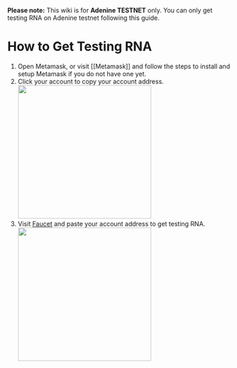 **Please note:** This wiki is for **Adenine TESTNET** only. You can only get testing RNA on Adenine testnet following this guide.

# How to Get Testing RNA

1. Open Metamask, or visit [[Metamask]] and follow the steps to install and setup Metamask if you do not have one yet.
2. Click your account to copy your account address.  
   <img src="https://raw.githubusercontent.com/wiki/genechain-io/geneth/assets/copy-address.png" width="300px"/>
3. Visit [Faucet](https://faucet.genechain.io) and paste your account address to get testing RNA.  
   <img src="https://raw.githubusercontent.com/wiki/genechain-io/geneth/assets/faucet.png" width="300px"/>